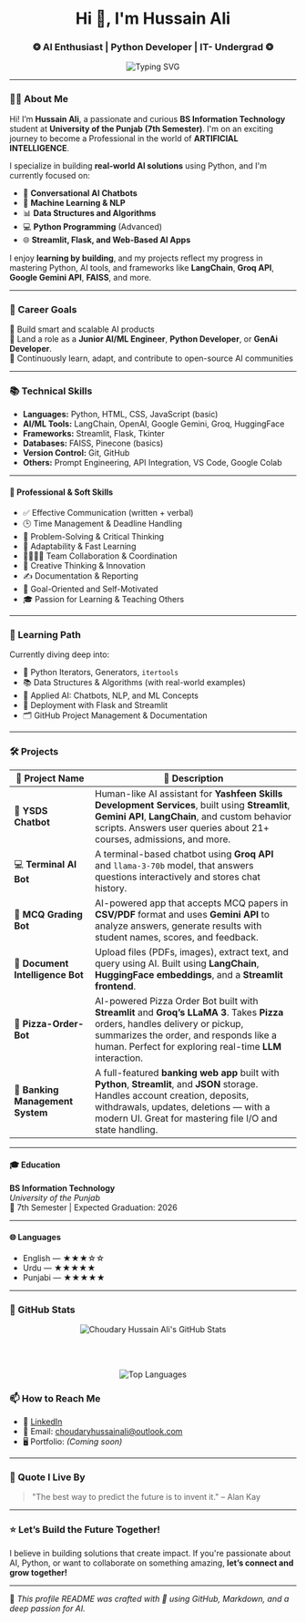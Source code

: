<h1 align="center">Hi 👋, I'm Hussain Ali</h1>
<h3 align="center">❂ AI Enthusiast | Python Developer | IT- Undergrad ❂</h3>

<p align="center">
  <img src="https://readme-typing-svg.demolab.com?font=Fira+Code&size=22&pause=1000&color=16A34A&center=true&vCenter=true&width=440&lines=Open-to-Work;Graduating+BS+IT;Aspiring+AI+Engineer;Building+Real-World+AI+Projects;Python+Developer" alt="Typing SVG" />
</p>

---

### 👨‍💻 About Me

Hi! I’m **Hussain Ali**, a passionate and curious **BS Information Technology** student at **University of the Punjab (7th Semester)**. I'm on an exciting journey to become a Professional in the world of **ARTIFICIAL INTELLIGENCE**.

I specialize in building **real-world AI solutions** using Python, and I'm currently focused on:

- 🤖 **Conversational AI Chatbots**
- 🧠 **Machine Learning & NLP**
- 📊 **Data Structures and Algorithms**
- 💻 **Python Programming** (Advanced)
- 🌐 **Streamlit, Flask, and Web-Based AI Apps**

I enjoy **learning by building**, and my projects reflect my progress in mastering Python, AI tools, and frameworks like **LangChain**, **Groq API**, **Google Gemini API**, **FAISS**, and more.

---

### 🎯 Career Goals

🔹 Build smart and scalable AI products  
🔹 Land a role as a **Junior AI/ML Engineer**, **Python Developer**, or **GenAi Developer**.   
🔹 Continuously learn, adapt, and contribute to open-source AI communities  

---

### 📚 Technical Skills

- **Languages:** Python, HTML, CSS, JavaScript (basic)
- **AI/ML Tools:** LangChain, OpenAI, Google Gemini, Groq, HuggingFace
- **Frameworks:** Streamlit, Flask, Tkinter
- **Databases:** FAISS, Pinecone (basics)
- **Version Control:** Git, GitHub
- **Others:** Prompt Engineering, API Integration, VS Code, Google Colab

---

#### 🤝 Professional & Soft Skills

- ✅ Effective Communication (written + verbal)
- 🕒 Time Management & Deadline Handling
- 🧩 Problem-Solving & Critical Thinking
- 🔄 Adaptability & Fast Learning
- 👨‍👩‍👧‍👦 Team Collaboration & Coordination
- 🧠 Creative Thinking & Innovation
- ✍️ Documentation & Reporting
- 🎯 Goal-Oriented and Self-Motivated
- 🎓 Passion for Learning & Teaching Others

---

### 🧠 Learning Path

Currently diving deep into:

- 🔁 Python Iterators, Generators, `itertools`
- 📚 Data Structures & Algorithms (with real-world examples)
- 🧠 Applied AI: Chatbots, NLP, and ML Concepts
- 🔧 Deployment with Flask and Streamlit
- 🗂️ GitHub Project Management & Documentation

---

### 🛠️ Projects

| 🚀 Project Name | 📝 Description |
|--------------|-------------|
| 🤖 **YSDS Chatbot** | Human-like AI assistant for **Yashfeen Skills Development Services**, built using **Streamlit**, **Gemini API**, **LangChain**, and custom behavior scripts. Answers user queries about 21+ courses, admissions, and more. |
| 💻 **Terminal AI Bot** | A terminal-based chatbot using **Groq API** and `llama-3-70b` model, that answers questions interactively and stores chat history. |
| 📝 **MCQ Grading Bot** | AI-powered app that accepts MCQ papers in **CSV/PDF** format and uses **Gemini API** to analyze answers, generate results with student names, scores, and feedback. |
| 📄 **Document Intelligence Bot** | Upload files (PDFs, images), extract text, and query using AI. Built using **LangChain**, **HuggingFace embeddings**, and a **Streamlit frontend**. |
| 🍕 **Pizza-Order-Bot** | AI-powered Pizza Order Bot built with **Streamlit** and **Groq’s LLaMA 3**. Takes **Pizza** orders, handles delivery or pickup, summarizes the order, and responds like a human. Perfect for exploring real-time **LLM** interaction. |
| 🏦 **Banking Management System** | A full-featured **banking web app** built with **Python**, **Streamlit**, and **JSON** storage. Handles account creation, deposits, withdrawals, updates, deletions — with a modern UI. Great for mastering file I/O and state handling. |
---

#### 🎓 Education

**BS Information Technology**  
*University of the Punjab*  
📍 7th Semester | Expected Graduation: 2026

---

#### 🌐 Languages

- English — ★★★☆☆  
- Urdu — ★★★★★  
- Punjabi — ★★★★★  

---

### 🧩 GitHub Stats

<div align="center">

  <img src="https://github-readme-stats.vercel.app/api?username=choudaryhussainali&show_icons=true&theme=midnight-purple&count_private=true" alt="Choudary Hussain Ali's GitHub Stats" />

  <br><br>

  <img src="https://github-readme-stats.vercel.app/api/top-langs/?username=choudaryhussainali&layout=compact&theme=midnight-purple" alt="Top Languages" />

</div>


### 📫 How to Reach Me

- 💼 [LinkedIn](https://www.linkedin.com/in/ch-hussain-ali) 
- 📧 Email: choudaryhussainali@outlook.com
- 🖥️ Portfolio: *(Coming soon)*

---
### 🧠 Quote I Live By

> "The best way to predict the future is to invent it." – Alan Kay

---

### ⭐ Let’s Build the Future Together!

I believe in building solutions that create impact. If you're passionate about AI, Python, or want to collaborate on something amazing, **let’s connect and grow together!**

---

📝 *This profile README was crafted with 💚 using GitHub, Markdown, and a deep passion for AI.*

